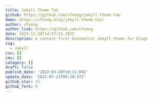 ```yaml
---
title: Jekyll Theme Tao
github: https://github.com/vfvong/jekyll-theme-tao
demo: https://vfvong.blog/jekyll-theme-tao/
author: vfvong
author_link: https://github.com/vfvong
date: 2023-11-30T14:57:53.397Z
description: A content-first minimalist Jekyll theme for blogs
ssg:
  - Jekyll
css: []
cms: []
category: []
draft: false
publish_date: '2022-03-20T10:11:00Z'
update_date: '2022-07-21T09:20:37Z'
github_star: 21
github_fork: 9
---
```


